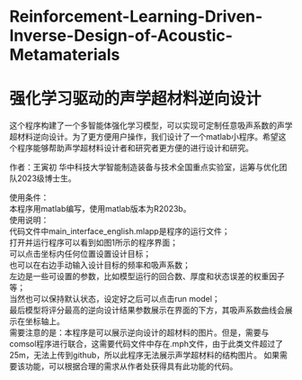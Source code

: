 # Reinforcement-Learning-Driven-Inverse-Design-of-Acoustic-Metamaterials  
# 强化学习驱动的声学超材料逆向设计
这个程序构建了一个多智能体强化学习模型，可以实现可定制任意吸声系数的声学超材料逆向设计。为了更方便用户操作，我们设计了一个matlab小程序。希望这个程序能够帮助声学超材料设计者和研究者更方便的进行设计和研究。  

作者：王寅初 华中科技大学智能制造装备与技术全国重点实验室，运筹与优化团队2023级博士生。  

使用条件：  
本程序用matlab编写，使用matlab版本为R2023b。    
使用说明：  
代码文件中main_interface_english.mlapp是程序的运行文件；  
打开并运行程序可以看到如图1所示的程序界面；  
可以点击坐标内任何位置设置设计目标；  
也可以在右边手动输入设计目标的频率和吸声系数；  
左边是一些可设置的参数，比如模型运行的回合数、厚度和状态误差的权重因子等；  
当然也可以保持默认状态，设定好之后可以点击run model；  
最后模型将评分最高的逆向设计结果参数展示在界面的下方，其吸声系数曲线会展示在坐标轴上。    
需要注意的是：本程序是可以展示逆向设计的超材料的图片。但是，需要与comsol程序进行联合，这需要代码文件中存在.mph文件，由于此类文件超过了25m，无法上传到github，所以此程序无法展示声学超材料的结构图片。
如果需要该功能，可以根据合理的需求从作者处获得具有此功能的代码。
